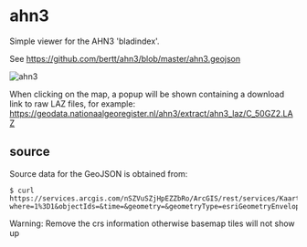 # ahn3

Simple viewer for the AHN3 'bladindex'.

See https://github.com/bertt/ahn3/blob/master/ahn3.geojson

![ahn3](./ahn3.png)

When clicking on the map, a popup will be shown containing a download link to raw LAZ files, for example: https://geodata.nationaalgeoregister.nl/ahn3/extract/ahn3_laz/C_50GZ2.LAZ


## source 

Source data for the GeoJSON is obtained from:

```
$ curl https://services.arcgis.com/nSZVuSZjHpEZZbRo/ArcGIS/rest/services/Kaartbladen_AHN3/FeatureServer/0/query?where=1%3D1&objectIds=&time=&geometry=&geometryType=esriGeometryEnvelope&inSR=&spatialRel=esriSpatialRelIntersects&resultType=none&distance=0.0&units=esriSRUnit_Meter&returnGeodetic=false&outFields=AHN3_LAZ&returnGeometry=true&returnCentroid=false&multipatchOption=xyFootprint&maxAllowableOffset=&geometryPrecision=&outSR=4326&datumTransformation=&applyVCSProjection=false&returnIdsOnly=false&returnUniqueIdsOnly=false&returnCountOnly=false&returnExtentOnly=false&returnDistinctValues=false&orderByFields=&groupByFieldsForStatistics=&outStatistics=&having=&resultOffset=&resultRecordCount=2000&returnZ=false&returnM=false&returnExceededLimitFeatures=true&quantizationParameters=&sqlFormat=none&f=pgeojson&token=
```

Warning: Remove the crs information otherwise basemap tiles will not show up 

